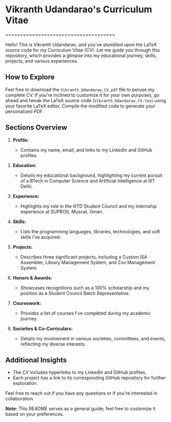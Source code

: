 Vikranth Udandarao's Curriculum Vitae
=====================================

\=====================================

Hello! This is Vikranth Udandarao, and you've stumbled upon the LaTeX source code for my Curriculum Vitae (CV). Let me guide you through this repository, which provides a glimpse into my educational journey, skills, projects, and various experiences.

How to Explore
--------------

Feel free to download the `Vikranth_Udandarao_CV.pdf` file to peruse my complete CV. If you're inclined to customize it for your own purposes, go ahead and tweak the LaTeX source code (`Vikranth_Udandarao_CV.tex`) using your favorite LaTeX editor. Compile the modified code to generate your personalized PDF.

Sections Overview
-----------------

1.  **Profile:**
    
    *   Contains my name, email, and links to my LinkedIn and GitHub profiles.
2.  **Education:**
    
    *   Details my educational background, highlighting my current pursuit of a BTech in Computer Science and Artificial Intelligence at IIIT Delhi.
3.  **Experience:**
    
    *   Highlights my role in the IIITD Student Council and my internship experience at SUPROS, Muscat, Oman.
4.  **Skills:**
    
    *   Lists the programming languages, libraries, technologies, and soft skills I've acquired.
5.  **Projects:**
    
    *   Describes three significant projects, including a Custom ISA Assembler, Library Management System, and Zoo Management System.
6.  **Honors & Awards:**
    
    *   Showcases recognitions such as a 100% scholarship and my position as a Student Council Batch Representative.
7.  **Coursework:**
    
    *   Provides a list of courses I've completed during my academic journey.
8.  **Societies & Co-Curriculars:**
    
    *   Details my involvement in various societies, committees, and events, reflecting my diverse interests.

Additional Insights
-------------------

*   The CV includes hyperlinks to my LinkedIn and GitHub profiles.
*   Each project has a link to its corresponding GitHub repository for further exploration.

Feel free to reach out if you have any questions or if you're interested in collaboration.

**Note:** This README serves as a general guide; feel free to customize it based on your preferences.
